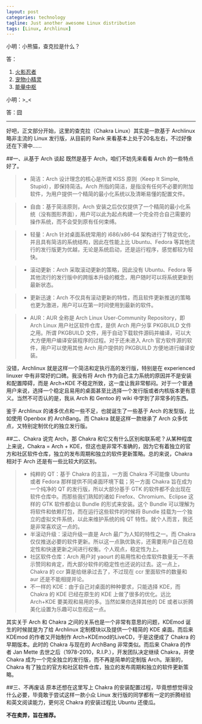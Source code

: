```yaml
---
layout: post
categories: technology
tagline: Just another awesome Linux distribution
tags: [Linux, Archlinux]
---
```

小明：小熊猫，查克拉是什么？

答：
1. [火影忍者](http://baike.baidu.com/view/66454.htm#sub5112035)
2. [宠物小精灵](http://baike.baidu.com/view/66454.htm#sub6789971)
3. [能量中枢](http://baike.baidu.com/view/66454.htm#sub5112034)

小明：>_<

答：囧

---
好吧，正文部分开始，这里的查克拉（Chakra Linux）其实是一款基于 Archlinux 略非主流的 Linux 发行版，从目前的 Rank 来看基本上处于20名左右，不过好像还在下滑中……

##一、从基于 Arch 谈起
既然是基于 Arch，咱们不妨先来看看 Arch 的一些特点好了。

>* 简洁：Arch 设计理念的核心是所谓 KISS 原则（Keep It Simple, Stupid），即保持简洁。Arch 所指的简洁，是指没有任何不必要的附加软件，为用户提供一个精简的最小化系统以及清晰易懂的配置文件。

>* 自由：基于简洁原则，Arch 安装之后仅仅提供了一个精简的最小化系统（没有图形界面），用户可以此为起点构建一个完全符合自己需要的操作系统，而不会受到原有任何束缚。

>* 轻量：Arch 针对桌面系统常用的 i686/x86-64 架构进行了特定优化，并且具有简洁的系统结构，因此在性能上比 Ubuntu、Fedora 等其他流行的发行版更为优越，无论是系统启动，还是运行程序，感觉都较为轻快。

>* 滚动更新：Arch 采取滚动更新的策略，因此没有 Ubuntu、Fedora 等其他流行的发行版中的跨版本升级的概念，用户随时可以将系统更新到最新状态。

>* 更新迅速：Arch 不仅具有滚动更新的特性，而且软件更新推送的策略也更为激进，用户可以在第一时间使用到最新的软件。

>* AUR：AUR 全称是 Arch Linux User-Community Repository，即 Arch Linux 用户社区软件仓库，是供 Arch 用户分享 PKGBUILD 文件之用。所谓 PKGBUILD 文件，用于自动下载软件源码并编译，可以大大方便用户编译安装程序的过程。对于还未进入 Arch 官方软件源的软件，用户可以使用其他 Arch 用户提供的 PKGBUILD 方便地进行编译安装。

没错，Archlinux 就是这样一个简洁和定执行高的发行版，特别是在 experienced linuxer 中有非常好的口碑。我没有将 Arch 作为自己主力系统的原因并不是安装和配置障碍，而是 Arch+KDE 不稳定所致，这一度让我非常郁闷。对于一个普通用户来说，选择一个稳定且易用的桌面甚至比选择一个发行版或者内核版本更有意义。当然不可否认的是，我从 Arch 和 Gentoo 的 wiki 中学到了非常多的东西。

鉴于 Archlinux 的诸多优点和一些不足，也就诞生了一些基于 Arch 的发型版，比如使用 Openbox 的 ArchBang。而 Chakra 就是这样一款继承了 Arch 众多优点，又特别定制优化的独立发行版。

##二、Chakra
说完 Arch，那 Chakra 和它又有什么区别和联系呢？从某种程度上来说，Chakra = Arch + KDE，但这也是非常不准确的，因为它有着独立的官方和社区软件仓库，独立的发布周期和独立的软件更新策略。总的来说，Chakra 相对于 Arch 还是有一些比较大的区别。
>* 纯粹的 QT：基于 Chakra 的主旨，一方面 Chakra 不可能像 Ubuntu 或者 Fedora 那样提供不同桌面环境下载；另一方面 Chakra 旨在成为一个纯净的 QT 的发行版，所以大部分基于 GTK 的软件都不会出现在软件仓库中。而那些我们熟知的诸如 Firefox、Chromium、Eclipse 这样的 GTK 软件都会以 Bundle 的形式来安装。这个 Bundle 可以理解为将软件和依赖打包，而在运行这些软件的时候将 Bundle 挂载为一个独立的虚拟文件系统，以此来维护系统的纯 QT 特性。就个人而言，我还是非常喜欢这一点的。
>* 半滚动升级：滚动升级一直是 Arch 最广为人知的特性之一。而 Chakra 仅仅推送必要的软件更新。所以这一点孰优孰劣，还需要用户自己在稳定性和快速更新之间进行权衡。个人观点，稳定性为上。
>* 社区软件仓库：Arch 用户对 yaourt 的易用性和仓库软件数量无一不表示赞同和肯定，而大部分软件的稳定性也还说的过去。这一点上，Chakra 的 ccr 算是给继承过去了，不过现在 ccr 里面软件的数量和 aur 还是不能相提并论。
>* 不一样的 KDE：由于自己对桌面的种种要求，只能选择 KDE，而 Chakra 的 KDE 已经在原生的 KDE 上做了很多的优化。远比 Arch+KDE 要美观和易用的多。当然如果你选择其他的 DE 或者以折腾美化设置为乐趣可以忽视这一点。

其实关于 Arch 和 Chakra 之间的关系也是一个非常有意思的问题，KDEmod 诞生的时候就是为了给 Archlinux 定制模块以及提供一个精简的 KDE 桌面。而后来 KDEmod 的作者又开始制作 Arch+KDEmod的LiveCD，于是这便成了 Chakra 的早期版本。此时的 Chakra 与现在的 ArchBang 非常类似。而后来 Chakra 的作者 Jan Mette 去世之后（1978-2010，R.I.P.），开发团队决定继续 Chakra，并使 Chakra 成为一个完全独立的发行版，而不再是简单的定制版 Arch。渐渐的，Chakra 有了独立的官方和社区软件仓库，独立的发布周期和独立的软件更新策略。

##三、不再废话
原本还想在这里写上 Chakra 的安装配置过程，毕竟想想觉得没什么必要，毕竟敢于尝试这样一款小众 Linux 发行版的同学都有一定的折腾经验和英文阅读能力，更何况 Chakra 的安装过程比 Ubuntu 还傻瓜。

**不在卖弄，旨在推荐。**